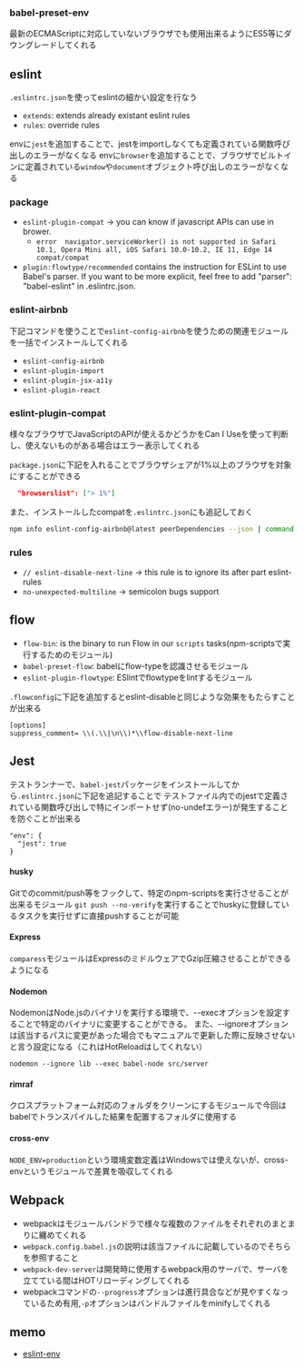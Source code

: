### babel-preset-env
最新のECMAScriptに対応していないブラウザでも使用出来るようにES5等にダウングレードしてくれる

## eslint

`.eslintrc.json`を使ってeslintの細かい設定を行なう

* `extends`: extends already existant eslint rules
* `rules`: override rules

envに`jest`を追加することで、jestをimportしなくても定義されている関数呼び出しのエラーがなくなる
envに`browser`を追加することで、ブラウザでビルトインに定義されている`window`や`document`オブジェクト呼び出しのエラーがなくなる

### package

* `eslint-plugin-compat` -> you can know if javascript APIs can use in brower.
  * `error  navigator.serviceWorker() is not supported in Safari 10.1, Opera Mini all, iOS Safari 10.0-10.2, IE 11, Edge 14  compat/compat`
* `plugin:flowtype/recommended` contains the instruction for ESLint to use Babel's parser. If you want to be more explicit, feel free to add "parser": "babel-eslint" in .eslintrc.json.

### eslint-airbnb
下記コマンドを使うことで`eslint-config-airbnb`を使うための関連モジュールを一括でインストールしてくれる

* `eslint-config-airbnb`
* `eslint-plugin-import`
* `eslint-plugin-jsx-a11y`
* `eslint-plugin-react`

### eslint-plugin-compat
様々なブラウザでJavaScriptのAPIが使えるかどうかをCan I Useを使って判断し、使えないものがある場合はエラー表示してくれる

`package.json`に下記を入れることでブラウザシェアが1%以上のブラウザを対象にすることができる
```json
  "browserslist": ["> 1%"]
```

また、インストールしたcompatを`.eslintrc.json`にも追記しておく

```bash
npm info eslint-config-airbnb@latest peerDependencies --json | command sed 's/[\{\},]//g ; s/: /@/g' | xargs yarn add --dev eslint-config-airbnb@latest
```


### rules

* `// eslint-disable-next-line` -> this rule is to ignore its after part eslint-rules
* `no-unexpected-multiline` -> semicolon bugs support

## flow

* `flow-bin`: is the binary to run Flow in our `scripts` tasks(npm-scriptsで実行するためのモジュール)
* `babel-preset-flow`: babelにflow-typeを認識させるモジュール
* `eslint-plugin-flowtype`: ESlintでflowtypeをlintするモジュール

`.flowconfig`に下記を追加するとeslint-disableと同じような効果をもたらすことが出来る
```
[options]
suppress_comment= \\(.\\|\n\\)*\\flow-disable-next-line
```

## Jest
テストランナーで、`babel-jest`パッケージをインストールしてから`.eslintrc.json`に下記を追記することで
テストファイル内でのjestで定義されている関数呼び出しで特にインポートせず(no-undefエラー)が発生することを防ぐことが出来る

```
"env": {
  "jest": true
}
```

####  husky
Gitでのcommit/push等をフックして、特定のnpm-scriptsを実行させることが出来るモジュール
`git push --no-verify`を実行することでhuskyに登録しているタスクを実行せずに直接pushすることが可能

#### Express
`comparess`モジュールはExpressのミドルウェアでGzip圧縮させることができるようになる

#### Nodemon
NodemonはNode.jsのバイナリを実行する環境で、--execオプションを設定することで特定のバイナリに変更することができる。
また、--ignoreオプションは該当するパスに変更があった場合でもマニュアルで更新した際に反映させないと言う設定になる（これはHotReloadはしてくれない）

```nodemon --ignore lib --exec babel-node src/server```

#### rimraf
クロスプラットフォーム対応のフォルダをクリーンにするモジュールで今回はbabelでトランスパイルした結果を配置するフォルダに使用する

#### cross-env
`NODE_ENV=production`という環境変数定義はWindowsでは使えないが、cross-envというモジュールで差異を吸収してくれる

## Webpack
* webpackはモジュールバンドラで様々な複数のファイルをそれぞれのまとまりに纏めてくれる
* `webpack.config.babel.js`の説明は該当ファイルに記載しているのでそちらを参照すること
* `webpack-dev-server`は開発時に使用するwebpack用のサーバで、サーバを立てている間はHOTリローディングしてくれる
* webpackコマンドの`--progress`オプションは進行具合などが見やすくなっているため有用,`-p`オプションはバンドルファイルをminifyしてくれる

## memo
* [eslint-env](http://qiita.com/makotot/items/822f592ff8470408be18)
